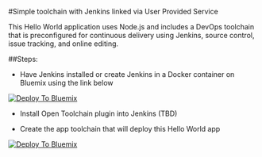 #Simple toolchain with Jenkins linked via User Provided Service

This Hello World application uses Node.js and includes a DevOps toolchain that is preconfigured for continuous delivery using Jenkins, source control, issue tracking, and online editing.

##Steps:
* Have Jenkins installed or create Jenkins in a Docker container on Bluemix using the link below

[![Deploy To Bluemix](https://bluemix.net/deploy/button.png)](https://daily-console.stage1.ng.bluemix.net/devops/setup/deploy/?repository=https%3A//github.com/szbra/toolchain-jenkins-otc)

* Install Open Toolchain plugin into Jenkins (TBD)

* Create the app toolchain that will deploy this Hello World app

[![Deploy To Bluemix](https://bluemix.net/deploy/button.png)](https://daily-console.stage1.ng.bluemix.net/devops/setup/deploy/?repository=https%3A//github.com/szbra/simple-toolchain-with-jenkins)

<!--
For more information about using the sample, including instructions to add tools to the toolchain and make code changes, see <a href="x">Simple toolchain tutorial</a>
-->

